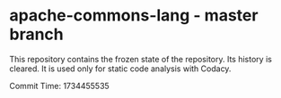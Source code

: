 # apache-commons-lang - master branch

This repository contains the frozen state of the repository.
Its history is cleared. It is used only for static code
analysis with Codacy.

Commit Time: 1734455535